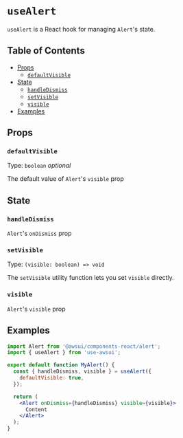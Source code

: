 # `useAlert`

`useAlert` is a React hook for managing `Alert`'s state.

## Table of Contents

- [Props](#props)
  - [`defaultVisible`](#defaultvisible)
- [State](#state)
  - [`handleDismiss`](#handledismiss)
  - [`setVisible`](#setvisible)
  - [`visible`](#visible)
- [Examples](#examples)

## Props

### `defaultVisible`

Type: `boolean` _optional_

The default value of `Alert`'s `visible` prop

## State

### `handleDismiss`

`Alert`'s `onDismiss` prop

### `setVisible`

Type: `(visible: boolean) => void`

The `setVisible` utility function lets you set `visible` directly.

### `visible`

`Alert`'s `visible` prop

## Examples

```jsx
import Alert from '@awsui/components-react/alert';
import { useAlert } from 'use-awsui';

export default function MyAlert() {
  const { handleDismiss, visible } = useAlert({
    defaultVisible: true,
  });

  return (
    <Alert onDismiss={handleDismiss} visible={visible}>
      Content
    </Alert>
  );
}
```
